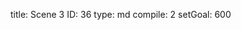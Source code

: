 title:          Scene 3
ID:             36
type:           md
compile:        2
setGoal:        600


